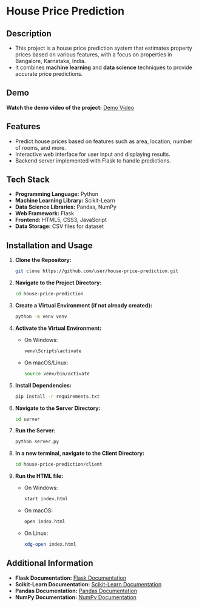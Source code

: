 # House Price Prediction

## Description

- This project is a house price prediction system that estimates property prices based on various features, with a focus on properties in Bangalore, Karnataka, India. 
- It combines **machine learning** and **data science** techniques to provide accurate price predictions.
  
## Demo

**Watch the demo video of the project:**
[Demo Video](https://drive.google.com/file/d/1ErYTNSzSI1jiRFhd3DmnzQNAyV7CnLGw/view?usp=sharing)

## Features

- Predict house prices based on features such as area, location, number of rooms, and more.
- Interactive web interface for user input and displaying results.
- Backend server implemented with Flask to handle predictions.

## Tech Stack

- **Programming Language:** Python
- **Machine Learning Library:** Scikit-Learn
- **Data Science Libraries:** Pandas, NumPy
- **Web Framework:** Flask
- **Frontend:** HTML5, CSS3, JavaScript
- **Data Storage:** CSV files for dataset

## Installation and Usage

1. **Clone the Repository:**
   ```bash
   git clone https://github.com/user/house-price-prediction.git
   ```

2. **Navigate to the Project Directory:**
   ```bash
   cd house-price-prediction
   ```

3. **Create a Virtual Environment (if not already created):**
   ```bash
   python -m venv venv
   ```

4. **Activate the Virtual Environment:**
   - On Windows:
     ```bash
     venv\Scripts\activate
     ```
   - On macOS/Linux:
     ```bash
     source venv/bin/activate
     ```

6. **Install Dependencies:**
   ```bash
   pip install -r requirements.txt
   ```

7. **Navigate to the Server Directory:**
   ```bash
   cd server
   ```

8. **Run the Server:**
   ```bash
   python server.py
   ```

9. **In a new terminal, navigate to the Client Directory:**
   ```bash
   cd house-price-prediction/client
   ```

10. **Run the HTML file:**
    - On Windows:
      ```bash
      start index.html
      ```
    - On macOS:
      ```bash
      open index.html
      ```
    - On Linux:
      ```bash
      xdg-open index.html
      ```

## Additional Information

- **Flask Documentation:** [Flask Documentation](https://flask.palletsprojects.com/en/latest/)
- **Scikit-Learn Documentation:** [Scikit-Learn Documentation](https://scikit-learn.org/stable/)
- **Pandas Documentation:** [Pandas Documentation](https://pandas.pydata.org/pandas-docs/stable/)
- **NumPy Documentation:** [NumPy Documentation](https://numpy.org/doc/stable/)
